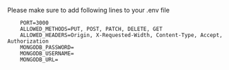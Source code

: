 Please make sure to add following lines to your .env file

```dotenv
    PORT=3000
    ALLOWED_METHODS=PUT, POST, PATCH, DELETE, GET
    ALLOWED_HEADERS=Origin, X-Requested-Width, Content-Type, Accept, Authorization
    MONGODB_PASSWORD=
    MONGODB_USERNAME=
    MONGODB_URL=
```